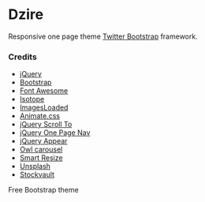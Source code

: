 Dzire
======
Responsive one page theme [Twitter Bootstrap](http://getbootstrap.com/) framework.

### Credits
 * [jQuery](http://jquery.com/)
 * [Bootstrap](http://getbootstrap.com/)
 * [Font Awesome](http://fortawesome.github.io/Font-Awesome/)
 * [Isotope](https://github.com/desandro/isotope)
 * [ImagesLoaded](https://github.com/desandro/imagesloaded)
 * [Animate.css](http://daneden.github.io/animate.css/)
 * [jQuery Scroll To](http://flesler.blogspot.com/2007/10/jqueryscrollto.html)
 * [jQuery One Page Nav](https://github.com/davist11/jQuery-One-Page-Nav)
 * [jQuery Appear](https://github.com/bas2k/jquery.appear/)
 * [Owl carousel](http://owlgraphic.com/owlcarousel/)
 * [Smart Resize](https://github.com/louisremi/jquery-smartresize)
 * [Unsplash](http://unsplash.com/)
 * [Stockvault](https://www.stockvault.net/c/people)
 
Free Bootstrap theme
